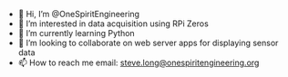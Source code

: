 - 👋 Hi, I’m @OneSpiritEngineering
- 👀 I’m interested in data acquisition using RPi Zeros
- 🌱 I’m currently learning Python
- 💞️ I’m looking to collaborate on web server apps for displaying sensor data
- 📫 How to reach me email: steve.long@onespiritengineering.org

<!---
OneSpiritEngineering/OneSpiritEngineering is a ✨ special ✨ repository because its `README.md` (this file) appears on your GitHub profile.
You can click the Preview link to take a look at your changes.
--->
